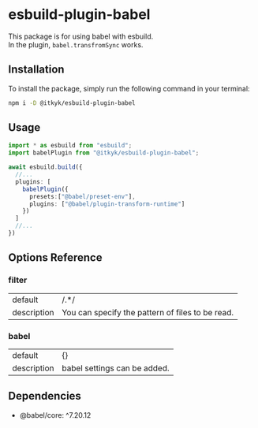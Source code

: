 # esbuild-plugin-babel

This package is for using babel with esbuild.  
In the plugin, `babel.transfromSync` works.

## Installation
To install the package, simply run the following command in your terminal:
```bash
npm i -D @itkyk/esbuild-plugin-babel
```


## Usage
```typescript
import * as esbuild from "esbuild";
import babelPlugin from "@itkyk/esbuild-plugin-babel";

await esbuild.build({
  //...
  plugins: [
    babelPlugin({
      presets:["@babel/preset-env"],
      plugins: ["@babel/plugin-transform-runtime"]
    })
  ]
  //...
})
```

## Options Reference

### filter

|             |      |
|-------------|------|
| default     | /.*/ |
| description | You can specify the pattern of files to be read. |

### babel
|             |                                                 |
|-------------|-------------------------------------------------|
| default     | {}                                              |
| description | babel settings can be added. |

## Dependencies
- @babel/core: ^7.20.12

